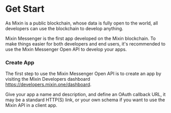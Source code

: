 # Get Start

As Mixin is a public blockchain, whose data is fully open to the world, all developers can use the blockchain to develop anything.

Mixin Messenger is the first app developed on the Mixin blockchain. To make things easier for both developers and end users, it's recommended to use the Mixin Messenger Open API to develop your apps.


### Create App
The first step to use the Mixin Messenger Open API is to create an app by visiting the Mixin Developers dashboard https://developers.mixin.one/dashboard.

Give your app a name and description, and define an OAuth callback URL, it may be a standard HTTP(S) link, or your own schema if you want to use the Mixin API in a client app.